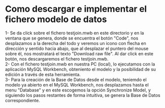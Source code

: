 # Como descargar e implementar el fichero modelo de datos

1- Se da click sobre el fichero testjoin.mwb en este directorio y en la ventana que se genera, donde se encuentra el botón "Code", nos desplazamos a la derecha del todo y veremos un icono con flecha en dirección y sentido hacia abajo, que al desplazar el puntero del mouse sobre él, nos mostratará el texto "Download raw file". Al dar click en este botón, nos descargaremos el fichero testjoin.mwb.  
2- Con el fichero testjoin.mwb en nuestra PC (local), lo ejecutamos con la aplicación MySQL Workbench, obteniento el modelo y la posibilidad de su edición a través de esta herramienta.  
3- Para la creación de la Base de Datos desde el modelo, teniemdo el modelo ya abierto en el MySQL Workbench, nos desplazamos hasta el menu "Database" y en este escogemos la opción Synchronize Model, y siguiendo los pasos restantes de forma intuitiva, se genera la Base de Datos correspondiente.       

